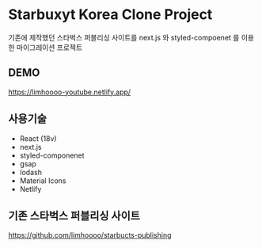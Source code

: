 # Starbuxyt Korea Clone Project

기존에 제작했던 스타벅스 퍼블리싱 사이트를 next.js 와 styled-compoenet 를 이용한 마이그레이션 프로젝트

## DEMO

https://limhoooo-youtube.netlify.app/<br/>

## 사용기술

- React (18v) <br>
- next.js
- styled-componenet<br>
- gsap<br>
- lodash<br>
- Material Icons<br>
- Netlify <br>

## 기존 스타벅스 퍼블리싱 사이트

https://github.com/limhoooo/starbucts-publishing
